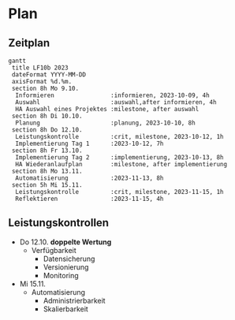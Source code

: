 # Plan

## Zeitplan

```mermaid
gantt
 title LF10b 2023
 dateFormat YYYY-MM-DD
 axisFormat %d.%m.
 section 8h Mo 9.10.
  Informieren                :informieren, 2023-10-09, 4h
  Auswahl                    :auswahl,after informieren, 4h
  HA Auswahl eines Projektes :milestone, after auswahl 
 section 8h Di 10.10.
  Planung                    :planung, 2023-10-10, 8h
 section 8h Do 12.10.
  Leistungskontrolle         :crit, milestone, 2023-10-12, 1h
  Implementierung Tag 1      :2023-10-12, 7h
 section 8h Fr 13.10.
  Implementierung Tag 2      :implementierung, 2023-10-13, 8h
  HA Wiederanlaufplan        :milestone, after implementierung
 section 8h Mo 13.11.
  Automatisierung            :2023-11-13, 8h
 section 5h Mi 15.11.
  Leistungskontrolle         :crit, milestone, 2023-11-15, 1h
  Reflektieren               :2023-11-15, 4h
```

## Leistungskontrollen
* Do 12.10. **doppelte Wertung**
  * Verfügbarkeit
    * Datensicherung
    * Versionierung
    * Monitoring
* Mi 15.11.
  * Automatisierung
    * Administrierbarkeit
    * Skalierbarkeit
